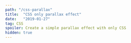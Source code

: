 ```yaml
---
path: "/css-parallax"
title:  "CSS only parallax effect"
date:   "2019-01-27"
tag: CSS
spoiler: Create a simple parallax effect with only CSS
hidden: true
---
```

